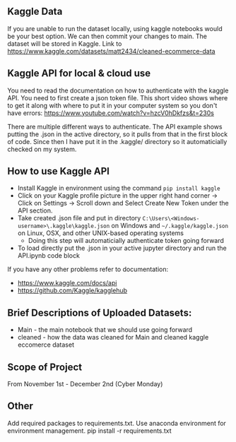 ## Kaggle Data
If you are unable to run the dataset locally, using kaggle notebooks would be your best option. We can then commit your changes to main. The dataset will be stored in Kaggle.
Link to https://www.kaggle.com/datasets/matt2434/cleaned-ecommerce-data

## Kaggle API for local & cloud use
You need to read the documentation on how to authenticate with the kaggle API. You need to first create a json token file. This short video shows where to get it along with where to put it in your computer system so you don't have errors: https://www.youtube.com/watch?v=hzcV0hDkfzs&t=230s

There are multiple different ways to authenticate. The API example shows putting the .json in the active directory, so it pulls from that in the first block of code. Since then I have put it in the .kaggle/ directory so it automaticially checked on my system. 

## How to use Kaggle API
- Install Kaggle in environment using the command `pip install kaggle`
- Click on your Kaggle profile picture in the upper right hand corner -> Click on Settings -> Scroll down and Select Create New Token under the API section.
- Take created .json file and put in directory `C:\Users\<Windows-username>\.kaggle\kaggle.json` on Windows and `~/.kaggle/kaggle.json` on Linux, OSX, and other UNIX-based operating systems
  - Doing this step will automaticially authenticate token going forward
- To load directly put the .json in your active jupyter directory and run the API.ipynb code block

If you have any other problems refer to documentation:
- https://www.kaggle.com/docs/api
- https://github.com/Kaggle/kagglehub

## Brief Descriptions of Uploaded Datasets:
- Main - the main notebook that we should use going forward
- cleaned - how the data was cleaned for Main and cleaned kaggle eccomerce dataset

## Scope of Project
From November 1st - December 2nd (Cyber Monday)

## Other
Add required packages to requirements.txt. Use anaconda environment for environment management.
pip install -r requirements.txt
